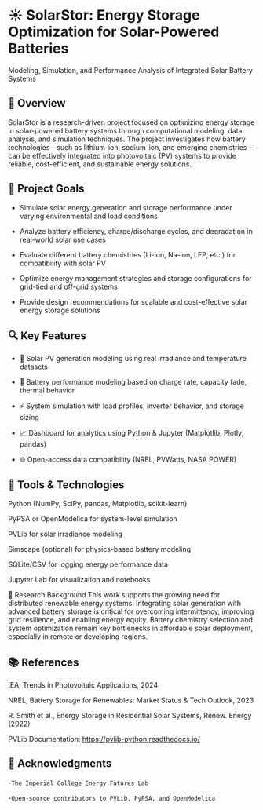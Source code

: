 # ☀️ SolarStor: Energy Storage Optimization for Solar-Powered Batteries

Modeling, Simulation, and Performance Analysis of Integrated Solar Battery Systems

## 🧠 Overview
SolarStor is a research-driven project focused on optimizing energy storage in solar-powered battery systems through computational modeling, data analysis, and simulation techniques. The project investigates how battery technologies—such as lithium-ion, sodium-ion, and emerging chemistries—can be effectively integrated into photovoltaic (PV) systems to provide reliable, cost-efficient, and sustainable energy solutions.

## 🎯 Project Goals

* Simulate solar energy generation and storage performance under varying environmental and load conditions

* Analyze battery efficiency, charge/discharge cycles, and degradation in real-world solar use cases

* Evaluate different battery chemistries (Li-ion, Na-ion, LFP, etc.) for compatibility with solar PV

* Optimize energy management strategies and storage configurations for grid-tied and off-grid systems

* Provide design recommendations for scalable and cost-effective solar energy storage solutions

## 🔍 Key Features

* 🔆 Solar PV generation modeling using real irradiance and temperature datasets

* 🔋 Battery performance modeling based on charge rate, capacity fade, thermal behavior

* ⚡ System simulation with load profiles, inverter behavior, and storage sizing

* 📈 Dashboard for analytics using Python & Jupyter (Matplotlib, Plotly, pandas)

* 🌐 Open-access data compatibility (NREL, PVWatts, NASA POWER)

## 🧪 Tools & Technologies
Python (NumPy, SciPy, pandas, Matplotlib, scikit-learn)

PyPSA or OpenModelica for system-level simulation

PVLib for solar irradiance modeling

Simscape (optional) for physics-based battery modeling

SQLite/CSV for logging energy performance data

Jupyter Lab for visualization and notebooks

🔬 Research Background
This work supports the growing need for distributed renewable energy systems. Integrating solar generation with advanced battery storage is critical for overcoming intermittency, improving grid resilience, and enabling energy equity. Battery chemistry selection and system optimization remain key bottlenecks in affordable solar deployment, especially in remote or developing regions.

## 📚 References

IEA, Trends in Photovoltaic Applications, 2024

NREL, Battery Storage for Renewables: Market Status & Tech Outlook, 2023

R. Smith et al., Energy Storage in Residential Solar Systems, Renew. Energy (2022)

PVLib Documentation: https://pvlib-python.readthedocs.io/

## 🤝 Acknowledgments

-`The Imperial College Energy Futures Lab`

-`Open-source contributors to PVLib, PyPSA, and OpenModelica`


